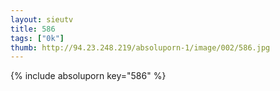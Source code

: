 ```yaml
--- 
layout: sieutv
title: 586
tags: ["0k"]
thumb: http://94.23.248.219/absoluporn-1/image/002/586.jpg
---
```

{% include absoluporn key="586" %} 
